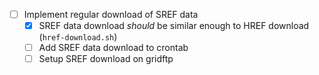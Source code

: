 - [ ] Implement regular download of SREF data
    - [x] SREF data download _should_ be similar enough to HREF download (`href-download.sh`)
    - [ ] Add SREF data download to crontab
    - [ ] Setup SREF download on gridftp
